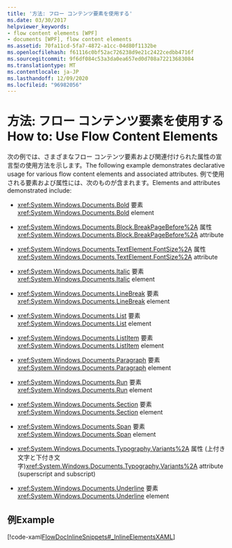```yaml
---
title: '方法: フロー コンテンツ要素を使用する'
ms.date: 03/30/2017
helpviewer_keywords:
- flow content elements [WPF]
- documents [WPF], flow content elements
ms.assetid: 70fa11cd-5fa7-4872-a1cc-04d80f1132be
ms.openlocfilehash: f61116c0bf52ac726238d9e21c2422cedbb4716f
ms.sourcegitcommit: 9f6df084c53a3da0ea657ed0d708a72213683084
ms.translationtype: MT
ms.contentlocale: ja-JP
ms.lasthandoff: 12/09/2020
ms.locfileid: "96982056"
---
```

# <a name="how-to-use-flow-content-elements"></a><span data-ttu-id="1642f-102">方法: フロー コンテンツ要素を使用する</span><span class="sxs-lookup"><span data-stu-id="1642f-102">How to: Use Flow Content Elements</span></span>
<span data-ttu-id="1642f-103">次の例では、さまざまなフロー コンテンツ要素および関連付けられた属性の宣言型の使用方法を示します。</span><span class="sxs-lookup"><span data-stu-id="1642f-103">The following example demonstrates declarative usage for various flow content elements and associated attributes.</span></span>  <span data-ttu-id="1642f-104">例で使用される要素および属性には、次のものが含まれます。</span><span class="sxs-lookup"><span data-stu-id="1642f-104">Elements and attributes demonstrated include:</span></span>  
  
- <span data-ttu-id="1642f-105"><xref:System.Windows.Documents.Bold> 要素</span><span class="sxs-lookup"><span data-stu-id="1642f-105"><xref:System.Windows.Documents.Bold> element</span></span>  
  
- <span data-ttu-id="1642f-106"><xref:System.Windows.Documents.Block.BreakPageBefore%2A> 属性</span><span class="sxs-lookup"><span data-stu-id="1642f-106"><xref:System.Windows.Documents.Block.BreakPageBefore%2A> attribute</span></span>  
  
- <span data-ttu-id="1642f-107"><xref:System.Windows.Documents.TextElement.FontSize%2A> 属性</span><span class="sxs-lookup"><span data-stu-id="1642f-107"><xref:System.Windows.Documents.TextElement.FontSize%2A> attribute</span></span>  
  
- <span data-ttu-id="1642f-108"><xref:System.Windows.Documents.Italic> 要素</span><span class="sxs-lookup"><span data-stu-id="1642f-108"><xref:System.Windows.Documents.Italic> element</span></span>  
  
- <span data-ttu-id="1642f-109"><xref:System.Windows.Documents.LineBreak> 要素</span><span class="sxs-lookup"><span data-stu-id="1642f-109"><xref:System.Windows.Documents.LineBreak> element</span></span>  
  
- <span data-ttu-id="1642f-110"><xref:System.Windows.Documents.List> 要素</span><span class="sxs-lookup"><span data-stu-id="1642f-110"><xref:System.Windows.Documents.List> element</span></span>  
  
- <span data-ttu-id="1642f-111"><xref:System.Windows.Documents.ListItem> 要素</span><span class="sxs-lookup"><span data-stu-id="1642f-111"><xref:System.Windows.Documents.ListItem> element</span></span>  
  
- <span data-ttu-id="1642f-112"><xref:System.Windows.Documents.Paragraph> 要素</span><span class="sxs-lookup"><span data-stu-id="1642f-112"><xref:System.Windows.Documents.Paragraph> element</span></span>  
  
- <span data-ttu-id="1642f-113"><xref:System.Windows.Documents.Run> 要素</span><span class="sxs-lookup"><span data-stu-id="1642f-113"><xref:System.Windows.Documents.Run> element</span></span>  
  
- <span data-ttu-id="1642f-114"><xref:System.Windows.Documents.Section> 要素</span><span class="sxs-lookup"><span data-stu-id="1642f-114"><xref:System.Windows.Documents.Section> element</span></span>  
  
- <span data-ttu-id="1642f-115"><xref:System.Windows.Documents.Span> 要素</span><span class="sxs-lookup"><span data-stu-id="1642f-115"><xref:System.Windows.Documents.Span> element</span></span>  
  
- <span data-ttu-id="1642f-116"><xref:System.Windows.Documents.Typography.Variants%2A> 属性 (上付き文字と下付き文字)</span><span class="sxs-lookup"><span data-stu-id="1642f-116"><xref:System.Windows.Documents.Typography.Variants%2A> attribute (superscript and subscript)</span></span>  
  
- <span data-ttu-id="1642f-117"><xref:System.Windows.Documents.Underline> 要素</span><span class="sxs-lookup"><span data-stu-id="1642f-117"><xref:System.Windows.Documents.Underline> element</span></span>  
  
## <a name="example"></a><span data-ttu-id="1642f-118">例</span><span class="sxs-lookup"><span data-stu-id="1642f-118">Example</span></span>  
 [!code-xaml[FlowDocInlineSnippets#_InlineElementsXAML](~/samples/snippets/csharp/VS_Snippets_Wpf/FlowDocInlineSnippets/CS/document.xaml#_inlineelementsxaml)]

